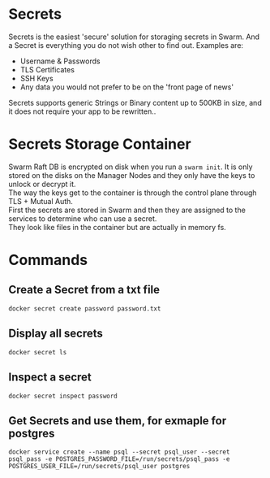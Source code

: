 # Secrets

Secrets is the easiest 'secure' solution for storaging secrets in Swarm. And a Secret is everything you do not wish other to find out. Examples are:

-   Username & Passwords
-   TLS Certificates
-   SSH Keys
-   Any data you would not prefer to be on the 'front page of news'

Secrets supports generic Strings or Binary content up to 500KB in size, and it does not require your app to be rewritten..

# Secrets Storage Container

Swarm Raft DB is encrypted on disk when you run a `swarm init`. It is only stored on the disks on the Manager Nodes and they only have the keys to unlock or decrypt it.  
The way the keys get to the container is through the control plane through TLS + Mutual Auth.  
First the secrets are stored in Swarm and then they are assigned to the services to determine who can use a secret.  
They look like files in the container but are actually in memory fs.

# Commands

## Create a Secret from a txt file

```
docker secret create password password.txt
```

## Display all secrets

```
docker secret ls
```

## Inspect a secret

```
docker secret inspect password
```

## Get Secrets and use them, for exmaple for postgres

```
docker service create --name psql --secret psql_user --secret psql_pass -e POSTGRES_PASSWORD_FILE=/run/secrets/psql_pass -e POSTGRES_USER_FILE=/run/secrets/psql_user postgres
```
